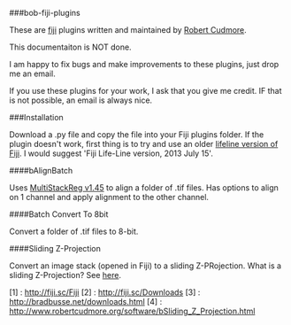 ###bob-fiji-plugins

These are [fiji](http://fiji.sc/Fiji) plugins written and maintained by [Robert Cudmore](http://robertcudmore.org).

This documentaiton is NOT done.

I am happy to fix bugs and make improvements to these plugins, just drop me an email.

If you use these plugins for your work, I ask that you give me credit. IF that is not possible, an email is always nice.

###Installation

Download a .py file and copy the file into your Fiji plugins folder. If the plugin doesn't work, first thing is to try and use an older [lifeline version of Fiji](http://fiji.sc/Downloads). I would suggest 'Fiji Life-Line version, 2013 July 15'.

####bAlignBatch

Uses [MultiStackReg v1.45](http://bradbusse.net/downloads.html) to align a folder of .tif files. Has options to align on 1 channel and apply alignment to the other channel. 

####Batch Convert To 8bit

Convert a folder of .tif files to 8-bit.

####Sliding Z-Projection

Convert an image stack (opened in Fiji) to a sliding Z-PRojection. What is a sliding Z-Projection? See [here](http://www.robertcudmore.org/software/bSliding_Z_Projection.html).


[1] : http://fiji.sc/Fiji
[2] : http://fiji.sc/Downloads
[3] : http://bradbusse.net/downloads.html
[4] : http://www.robertcudmore.org/software/bSliding_Z_Projection.html

